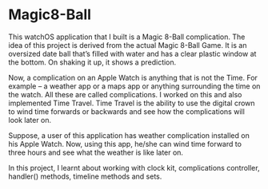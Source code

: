 # Magic8-Ball
This watchOS application that I built is a Magic 8-Ball complication. The idea of this project is derived from the actual Magic 8-Ball Game. It is an oversized date ball that’s filled with water and has a clear plastic window at the bottom. On shaking it up, it shows a prediction.

Now, a complication on an Apple Watch is anything that is not the Time. For example – a weather app or a maps app or anything surrounding the time on the watch. All these are called complications. I worked on this and also implemented Time Travel. Time Travel is the ability to use the digital crown to wind time forwards or backwards and see how the complications will look later on. 

Suppose, a user of this application has weather complication installed on his Apple Watch. Now, using this app, he/she can wind time forward to three hours and see what the weather is like later on.

In this project, I learnt about working with clock kit, complications controller, handler() methods, timeline methods and sets. 
 
